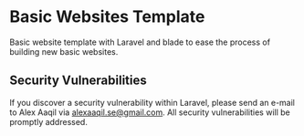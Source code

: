 # Basic Websites Template
Basic website template with Laravel and blade to ease the process of building new basic websites.


## Security Vulnerabilities
If you discover a security vulnerability within Laravel, please send an e-mail to Alex Aaqil via [alexaaqil.se@gmail.com](mailto:alexaaqil.se@gmail.com). All security vulnerabilities will be promptly addressed.
